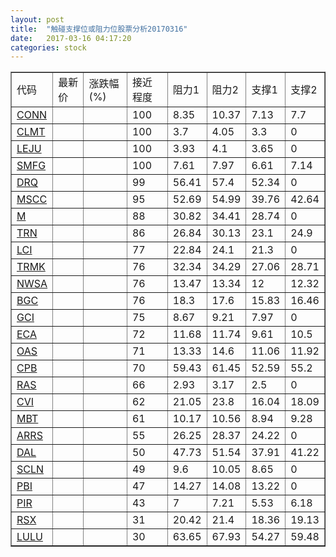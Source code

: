 ```yaml
---
layout: post
title:  "触碰支撑位或阻力位股票分析20170316"
date:   2017-03-16 04:17:20
categories: stock
---
```

<script type="text/javascript">
var stockList = []
stockList.push('gb_conn');
stockList.push('gb_clmt');
stockList.push('gb_leju');
stockList.push('gb_smfg');
stockList.push('gb_drq');
stockList.push('gb_mscc');
stockList.push('gb_m');
stockList.push('gb_trn');
stockList.push('gb_lci');
stockList.push('gb_trmk');
stockList.push('gb_nwsa');
stockList.push('gb_bgc');
stockList.push('gb_gci');
stockList.push('gb_eca');
stockList.push('gb_oas');
stockList.push('gb_cpb');
stockList.push('gb_ras');
stockList.push('gb_cvi');
stockList.push('gb_mbt');
stockList.push('gb_arrs');
stockList.push('gb_dal');
stockList.push('gb_scln');
stockList.push('gb_pbi');
stockList.push('gb_pir');
stockList.push('gb_rsx');
stockList.push('gb_lulu');
</script>
<table border="1">
 <tr>
 <td>代码</td>
 <td>最新价</td>
 <td>涨跌幅(%)</td>
 <td>接近程度</td>
 <td>阻力1</td>
 <td>阻力2</td>
 <td>支撑1</td>
 <td>支撑2</td>
</tr>
  <tr id="conn" class="red">
  <td><a href="http://stock.finance.sina.com.cn/usstock/quotes/CONN.html" target="_blank">CONN</a></td><td></td><td></td><td>100</td><td>8.35</td><td>10.37</td><td>7.13</td><td>7.7</td></tr>
  <tr id="clmt" class="red">
  <td><a href="http://stock.finance.sina.com.cn/usstock/quotes/CLMT.html" target="_blank">CLMT</a></td><td></td><td></td><td>100</td><td>3.7</td><td>4.05</td><td>3.3</td><td>0</td></tr>
  <tr id="leju" class="green">
  <td><a href="http://stock.finance.sina.com.cn/usstock/quotes/LEJU.html" target="_blank">LEJU</a></td><td></td><td></td><td>100</td><td>3.93</td><td>4.1</td><td>3.65</td><td>0</td></tr>
  <tr id="smfg" class="red">
  <td><a href="http://stock.finance.sina.com.cn/usstock/quotes/SMFG.html" target="_blank">SMFG</a></td><td></td><td></td><td>100</td><td>7.61</td><td>7.97</td><td>6.61</td><td>7.14</td></tr>
  <tr id="drq" class="green">
  <td><a href="http://stock.finance.sina.com.cn/usstock/quotes/DRQ.html" target="_blank">DRQ</a></td><td></td><td></td><td>99</td><td>56.41</td><td>57.4</td><td>52.34</td><td>0</td></tr>
  <tr id="mscc" class="red">
  <td><a href="http://stock.finance.sina.com.cn/usstock/quotes/MSCC.html" target="_blank">MSCC</a></td><td></td><td></td><td>95</td><td>52.69</td><td>54.99</td><td>39.76</td><td>42.64</td></tr>
  <tr id="m" class="red">
  <td><a href="http://stock.finance.sina.com.cn/usstock/quotes/M.html" target="_blank">M</a></td><td></td><td></td><td>88</td><td>30.82</td><td>34.41</td><td>28.74</td><td>0</td></tr>
  <tr id="trn" class="red">
  <td><a href="http://stock.finance.sina.com.cn/usstock/quotes/TRN.html" target="_blank">TRN</a></td><td></td><td></td><td>86</td><td>26.84</td><td>30.13</td><td>23.1</td><td>24.9</td></tr>
  <tr id="lci" class="green">
  <td><a href="http://stock.finance.sina.com.cn/usstock/quotes/LCI.html" target="_blank">LCI</a></td><td></td><td></td><td>77</td><td>22.84</td><td>24.1</td><td>21.3</td><td>0</td></tr>
  <tr id="trmk" class="red">
  <td><a href="http://stock.finance.sina.com.cn/usstock/quotes/TRMK.html" target="_blank">TRMK</a></td><td></td><td></td><td>76</td><td>32.34</td><td>34.29</td><td>27.06</td><td>28.71</td></tr>
  <tr id="nwsa" class="green">
  <td><a href="http://stock.finance.sina.com.cn/usstock/quotes/NWSA.html" target="_blank">NWSA</a></td><td></td><td></td><td>76</td><td>13.47</td><td>13.34</td><td>12</td><td>12.32</td></tr>
  <tr id="bgc" class="green">
  <td><a href="http://stock.finance.sina.com.cn/usstock/quotes/BGC.html" target="_blank">BGC</a></td><td></td><td></td><td>76</td><td>18.3</td><td>17.6</td><td>15.83</td><td>16.46</td></tr>
  <tr id="gci" class="green">
  <td><a href="http://stock.finance.sina.com.cn/usstock/quotes/GCI.html" target="_blank">GCI</a></td><td></td><td></td><td>75</td><td>8.67</td><td>9.21</td><td>7.97</td><td>0</td></tr>
  <tr id="eca" class="green">
  <td><a href="http://stock.finance.sina.com.cn/usstock/quotes/ECA.html" target="_blank">ECA</a></td><td></td><td></td><td>72</td><td>11.68</td><td>11.74</td><td>9.61</td><td>10.5</td></tr>
  <tr id="oas" class="red">
  <td><a href="http://stock.finance.sina.com.cn/usstock/quotes/OAS.html" target="_blank">OAS</a></td><td></td><td></td><td>71</td><td>13.33</td><td>14.6</td><td>11.06</td><td>11.92</td></tr>
  <tr id="cpb" class="red">
  <td><a href="http://stock.finance.sina.com.cn/usstock/quotes/CPB.html" target="_blank">CPB</a></td><td></td><td></td><td>70</td><td>59.43</td><td>61.45</td><td>52.59</td><td>55.2</td></tr>
  <tr id="ras" class="red">
  <td><a href="http://stock.finance.sina.com.cn/usstock/quotes/RAS.html" target="_blank">RAS</a></td><td></td><td></td><td>66</td><td>2.93</td><td>3.17</td><td>2.5</td><td>0</td></tr>
  <tr id="cvi" class="red">
  <td><a href="http://stock.finance.sina.com.cn/usstock/quotes/CVI.html" target="_blank">CVI</a></td><td></td><td></td><td>62</td><td>21.05</td><td>23.8</td><td>16.04</td><td>18.09</td></tr>
  <tr id="mbt" class="red">
  <td><a href="http://stock.finance.sina.com.cn/usstock/quotes/MBT.html" target="_blank">MBT</a></td><td></td><td></td><td>61</td><td>10.17</td><td>10.56</td><td>8.94</td><td>9.28</td></tr>
  <tr id="arrs" class="red">
  <td><a href="http://stock.finance.sina.com.cn/usstock/quotes/ARRS.html" target="_blank">ARRS</a></td><td></td><td></td><td>55</td><td>26.25</td><td>28.37</td><td>24.22</td><td>0</td></tr>
  <tr id="dal" class="red">
  <td><a href="http://stock.finance.sina.com.cn/usstock/quotes/DAL.html" target="_blank">DAL</a></td><td></td><td></td><td>50</td><td>47.73</td><td>51.54</td><td>37.91</td><td>41.22</td></tr>
  <tr id="scln" class="red">
  <td><a href="http://stock.finance.sina.com.cn/usstock/quotes/SCLN.html" target="_blank">SCLN</a></td><td></td><td></td><td>49</td><td>9.6</td><td>10.05</td><td>8.65</td><td>0</td></tr>
  <tr id="pbi" class="green">
  <td><a href="http://stock.finance.sina.com.cn/usstock/quotes/PBI.html" target="_blank">PBI</a></td><td></td><td></td><td>47</td><td>14.27</td><td>14.08</td><td>13.22</td><td>0</td></tr>
  <tr id="pir" class="red">
  <td><a href="http://stock.finance.sina.com.cn/usstock/quotes/PIR.html" target="_blank">PIR</a></td><td></td><td></td><td>43</td><td>7</td><td>7.21</td><td>5.53</td><td>6.18</td></tr>
  <tr id="rsx" class="red">
  <td><a href="http://stock.finance.sina.com.cn/usstock/quotes/RSX.html" target="_blank">RSX</a></td><td></td><td></td><td>31</td><td>20.42</td><td>21.4</td><td>18.36</td><td>19.13</td></tr>
  <tr id="lulu" class="green">
  <td><a href="http://stock.finance.sina.com.cn/usstock/quotes/LULU.html" target="_blank">LULU</a></td><td></td><td></td><td>30</td><td>63.65</td><td>67.93</td><td>54.27</td><td>59.48</td></tr>
</table>
